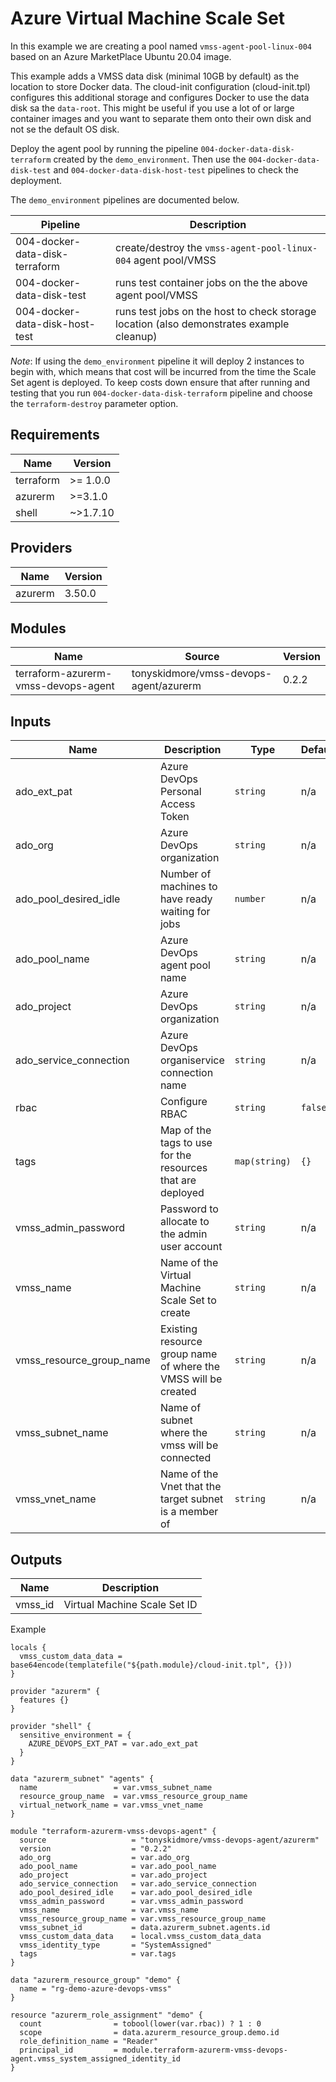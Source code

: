 # Azure Virtual Machine Scale Set

In this example we are creating a pool named `vmss-agent-pool-linux-004` based on an Azure MarketPlace Ubuntu 20.04 image.

This example adds a VMSS data disk (minimal 10GB by default) as the location to store Docker data.  The cloud-init configuration (cloud-init.tpl) configures this additional storage and configures Docker to use the data disk sa the `data-root`.  This might be useful if you use a lot of or large container images and you want to separate them onto their own disk and not se the default OS disk.

Deploy the agent pool by running the pipeline `004-docker-data-disk-terraform` created by the `demo_environment`.  Then use the `004-docker-data-disk-test` and `004-docker-data-disk-host-test` pipelines to check the deployment.

The `demo_environment` pipelines are documented below.

| Pipeline                        | Description                                                                              |
|---------------------------------|------------------------------------------------------------------------------------------|
| 004-docker-data-disk-terraform  | create/destroy the `vmss-agent-pool-linux-004` agent pool/VMSS                           |
| 004-docker-data-disk-test       | runs test container jobs on the the above agent pool/VMSS                                |
| 004-docker-data-disk-host-test  | runs test jobs on the host to check storage location (also demonstrates example cleanup) |


_Note_:
If using the `demo_environment` pipeline it will deploy 2 instances to begin with, which means that cost will be incurred from the time the Scale Set agent is deployed.  To keep costs down ensure that after running and testing that you run `004-docker-data-disk-terraform` pipeline and choose the `terraform-destroy` parameter option.


<!-- BEGIN_TF_DOCS -->

## Requirements

| Name | Version |
|------|---------|
| terraform | >= 1.0.0 |
| azurerm | >=3.1.0 |
| shell | ~>1.7.10 |
## Providers

| Name | Version |
|------|---------|
| azurerm | 3.50.0 |
## Modules

| Name | Source | Version |
|------|--------|---------|
| terraform-azurerm-vmss-devops-agent | tonyskidmore/vmss-devops-agent/azurerm | 0.2.2 |
## Inputs

| Name | Description | Type | Default | Required |
|------|-------------|------|---------|:--------:|
| ado\_ext\_pat | Azure DevOps Personal Access Token | `string` | n/a | yes |
| ado\_org | Azure DevOps organization | `string` | n/a | yes |
| ado\_pool\_desired\_idle | Number of machines to have ready waiting for jobs | `number` | n/a | yes |
| ado\_pool\_name | Azure DevOps agent pool name | `string` | n/a | yes |
| ado\_project | Azure DevOps organization | `string` | n/a | yes |
| ado\_service\_connection | Azure DevOps organiservice connection name | `string` | n/a | yes |
| rbac | Configure RBAC | `string` | `false` | no |
| tags | Map of the tags to use for the resources that are deployed | `map(string)` | `{}` | no |
| vmss\_admin\_password | Password to allocate to the admin user account | `string` | n/a | yes |
| vmss\_name | Name of the Virtual Machine Scale Set to create | `string` | n/a | yes |
| vmss\_resource\_group\_name | Existing resource group name of where the VMSS will be created | `string` | n/a | yes |
| vmss\_subnet\_name | Name of subnet where the vmss will be connected | `string` | n/a | yes |
| vmss\_vnet\_name | Name of the Vnet that the target subnet is a member of | `string` | n/a | yes |
## Outputs

| Name | Description |
|------|-------------|
| vmss\_id | Virtual Machine Scale Set ID |

Example

```hcl
locals {
  vmss_custom_data_data = base64encode(templatefile("${path.module}/cloud-init.tpl", {}))
}

provider "azurerm" {
  features {}
}

provider "shell" {
  sensitive_environment = {
    AZURE_DEVOPS_EXT_PAT = var.ado_ext_pat
  }
}

data "azurerm_subnet" "agents" {
  name                 = var.vmss_subnet_name
  resource_group_name  = var.vmss_resource_group_name
  virtual_network_name = var.vmss_vnet_name
}

module "terraform-azurerm-vmss-devops-agent" {
  source                   = "tonyskidmore/vmss-devops-agent/azurerm"
  version                  = "0.2.2"
  ado_org                  = var.ado_org
  ado_pool_name            = var.ado_pool_name
  ado_project              = var.ado_project
  ado_service_connection   = var.ado_service_connection
  ado_pool_desired_idle    = var.ado_pool_desired_idle
  vmss_admin_password      = var.vmss_admin_password
  vmss_name                = var.vmss_name
  vmss_resource_group_name = var.vmss_resource_group_name
  vmss_subnet_id           = data.azurerm_subnet.agents.id
  vmss_custom_data_data    = local.vmss_custom_data_data
  vmss_identity_type       = "SystemAssigned"
  tags                     = var.tags
}

data "azurerm_resource_group" "demo" {
  name = "rg-demo-azure-devops-vmss"
}

resource "azurerm_role_assignment" "demo" {
  count                = tobool(lower(var.rbac)) ? 1 : 0
  scope                = data.azurerm_resource_group.demo.id
  role_definition_name = "Reader"
  principal_id         = module.terraform-azurerm-vmss-devops-agent.vmss_system_assigned_identity_id
}
```
<!-- END_TF_DOCS -->
